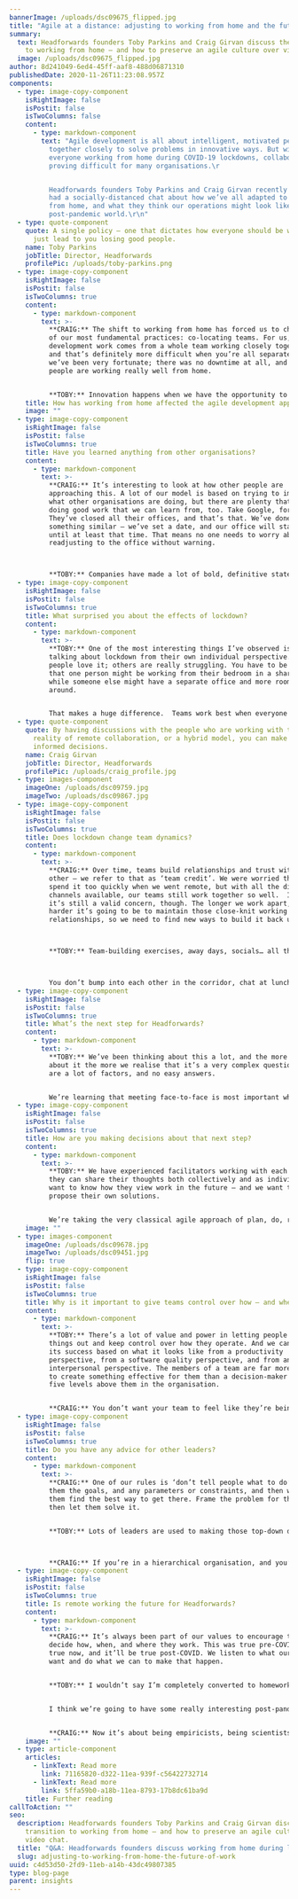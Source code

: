 ```yaml
---
bannerImage: /uploads/dsc09675_flipped.jpg
title: "Agile at a distance: adjusting to working from home and the future of work"
summary:
  text: Headforwards founders Toby Parkins and Craig Girvan discuss the transition
    to working from home – and how to preserve an agile culture over video chat.
  image: /uploads/dsc09675_flipped.jpg
author: 8d241049-6ed4-45ff-aaf8-488d06871310
publishedDate: 2020-11-26T11:23:08.957Z
components:
  - type: image-copy-component
    isRightImage: false
    isPostit: false
    isTwoColumns: false
    content:
      - type: markdown-component
        text: "Agile development is all about intelligent, motivated people working
          together closely to solve problems in innovative ways. But with
          everyone working from home during COVID-19 lockdowns, collaboration is
          proving difficult for many organisations.\r


          Headforwards founders Toby Parkins and Craig Girvan recently
          had a socially-distanced chat about how we’ve all adapted to working
          from home, and what they think our operations might look like in a
          post-pandemic world.\r\n"
  - type: quote-component
    quote: A single policy – one that dictates how everyone should be working – can
      just lead to you losing good people.
    name: Toby Parkins
    jobTitle: Director, Headforwards
    profilePic: /uploads/toby-parkins.png
  - type: image-copy-component
    isRightImage: false
    isPostit: false
    isTwoColumns: true
    content:
      - type: markdown-component
        text: >-
          **CRAIG:** The shift to working from home has forced us to change one
          of our most fundamental practices: co-locating teams. For us, the best
          development work comes from a whole team working closely together –
          and that’s definitely more difficult when you’re all separated. But
          we’ve been very fortunate; there was no downtime at all, and our
          people are working really well from home. 


          **TOBY:** Innovation happens when we have the opportunity to bounce off each other – those ‘water cooler’ moments where you can have a casual chat about work that sparks a new idea. We’re all having to work very hard to try and replicate that in a digital way.
    title: How has working from home affected the agile development approach?
    image: ""
  - type: image-copy-component
    isRightImage: false
    isPostit: false
    isTwoColumns: true
    title: Have you learned anything from other organisations?
    content:
      - type: markdown-component
        text: >-
          **CRAIG:** It’s interesting to look at how other people are
          approaching this. A lot of our model is based on trying to improve on
          what other organisations are doing, but there are plenty that are
          doing good work that we can learn from, too. Take Google, for example.
          They’ve closed all their offices, and that’s that. We’ve done
          something similar – we’ve set a date, and our office will stay shut
          until at least that time. That means no one needs to worry about
          readjusting to the office without warning.



          **TOBY:** Companies have made a lot of bold, definitive statements about the future of work, and many are embracing remote working. Some companies have even ended their office leases – but are they considering everyone’s circumstances? Not everyone can work from home forever.
  - type: image-copy-component
    isRightImage: false
    isPostit: false
    isTwoColumns: true
    title: What surprised you about the effects of lockdown?
    content:
      - type: markdown-component
        text: >-
          **TOBY:** One of the most interesting things I’ve observed is everyone
          talking about lockdown from their own individual perspective. Some
          people love it; others are really struggling. You have to be mindful
          that one person might be working from their bedroom in a shared house,
          while someone else might have a separate office and more room to move
          around. 


          That makes a huge difference.  Teams work best when everyone can rally around an individual that has a challenge – in lockdown, some people are going to need much more support than others.
  - type: quote-component
    quote: By having discussions with the people who are working with the everyday
      reality of remote collaboration, or a hybrid model, you can make more
      informed decisions.
    name: Craig Girvan
    jobTitle: Director, Headforwards
    profilePic: /uploads/craig_profile.jpg
  - type: images-component
    imageOne: /uploads/dsc09759.jpg
    imageTwo: /uploads/dsc09867.jpg
  - type: image-copy-component
    isRightImage: false
    isPostit: false
    isTwoColumns: true
    title: Does lockdown change team dynamics?
    content:
      - type: markdown-component
        text: >-
          **CRAIG:** Over time, teams build relationships and trust with each
          other – we refer to that as ‘team credit’. We were worried that we’d
          spend it too quickly when we went remote, but with all the digital
          channels available, our teams still work together so well.  I think
          it’s still a valid concern, though. The longer we work apart, the
          harder it’s going to be to maintain those close-knit working
          relationships, so we need to find new ways to build it back up.



          **TOBY:** Team-building exercises, away days, socials… all those things were created to try and boost team credit. But you can’t do those in lockdown, and virtual socialising doesn’t work in quite the same way. 



          You don’t bump into each other in the corridor, chat at lunchtime, or do mobbing and workshops together – you have to seek out that dynamic team-building activity.
  - type: image-copy-component
    isRightImage: false
    isPostit: false
    isTwoColumns: true
    title: What’s the next step for Headforwards?
    content:
      - type: markdown-component
        text: >-
          **TOBY:** We’ve been thinking about this a lot, and the more we think
          about it the more we realise that it’s a very complex question. There
          are a lot of factors, and no easy answers.  


          We’re learning that meeting face-to-face is most important when you’re planning or doing creative work. There’s an opportunity to create lots of different types of working spaces; rooms with a lot of whiteboards, for example, or cameras and screens for mixed teams where some people are still remote.
  - type: image-copy-component
    isRightImage: false
    isPostit: false
    isTwoColumns: true
    title: How are you making decisions about that next step?
    content:
      - type: markdown-component
        text: >-
          **TOBY:** We have experienced facilitators working with each team, so
          they can share their thoughts both collectively and as individuals. We
          want to know how they view work in the future – and we want them to
          propose their own solutions. 


          We’re taking the very classical agile approach of plan, do, review. They’ll try new working approaches for a few months, reflect on whether it’s effective, and share their findings with the rest of the organisation. With more than 20 teams, that’s potentially a lot of different ideas.
    image: ""
  - type: images-component
    imageOne: /uploads/dsc09678.jpg
    imageTwo: /uploads/dsc09451.jpg
    flip: true
  - type: image-copy-component
    isRightImage: false
    isPostit: false
    isTwoColumns: true
    title: Why is it important to give teams control over how – and where – they work?
    content:
      - type: markdown-component
        text: >-
          **TOBY:** There’s a lot of value and power in letting people try
          things out and keep control over how they operate. And we can assess
          its success based on what it looks like from a productivity
          perspective, from a software quality perspective, and from an
          interpersonal perspective. The members of a team are far more likely
          to create something effective for them than a decision-maker four or
          five levels above them in the organisation. 


          **CRAIG:** You don’t want your team to feel like they’re being forced into situations and working models that aren’t right for them.
  - type: image-copy-component
    isRightImage: false
    isPostit: false
    isTwoColumns: true
    title: Do you have any advice for other leaders?
    content:
      - type: markdown-component
        text: >-
          **CRAIG:** One of our rules is ‘don’t tell people what to do’. We give
          them the goals, and any parameters or constraints, and then we let
          them find the best way to get there. Frame the problem for them and
          then let them solve it. 


          **TOBY:** Lots of leaders are used to making those top-down decisions, but we think that’s far riskier at the moment. A single policy – one that dictates how everyone should be working – can just lead to you losing good people.



          **CRAIG:** If you’re in a hierarchical organisation, and you’re used to being the person that makes decisions unilaterally, I’d recommend getting closer to your teams. I try to follow Genchi Genbutsu, one of the Toyota Production System’s principles – it’s also known as ‘go and see’. By having discussions with the people who are working with the everyday reality of remote collaboration, or a hybrid model, you can make more informed decisions.
  - type: image-copy-component
    isRightImage: false
    isPostit: false
    isTwoColumns: true
    title: Is remote working the future for Headforwards?
    content:
      - type: markdown-component
        text: >-
          **CRAIG:** It’s always been part of our values to encourage teams to
          decide how, when, and where they work. This was true pre-COVID, it’s
          true now, and it’ll be true post-COVID. We listen to what our teams
          want and do what we can to make that happen.  


          **TOBY:** I wouldn’t say I’m completely converted to homeworking. It’s an artificial situation; working in lockdown is different to choosing to work from home because you think it’s going to be more productive. 


          I think we’re going to have some really interesting post-pandemic phases where we try different models of working. People will be able to make far more objective decisions about whether homeworking will be right for their team without the pressure. A pandemic isn’t the time to find answers to such complicated questions.


          **CRAIG:** Now it’s about being empiricists, being scientists, and seeing what lessons we can take from the experience. It’s a forced experiment, but there’s always something we can learn.
    image: ""
  - type: article-component
    articles:
      - linkText: Read more
        link: 71165820-d322-11ea-939f-c56422732714
      - linkText: Read more
        link: 5ffa59b0-a18b-11ea-8793-17b8dc61ba9d
    title: Further reading
callToAction: ""
seo:
  description: Headforwards founders Toby Parkins and Craig Girvan discuss the
    transition to working from home – and how to preserve an agile culture over
    video chat.
  title: "Q&A: Headforwards founders discuss working from home during lockdown"
  slug: adjusting-to-working-from-home-the-future-of-work
uuid: c4d53d50-2fd9-11eb-a14b-43dc49807385
type: blog-page
parent: insights
---
```

